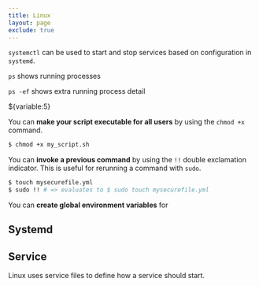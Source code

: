 ```yaml
---
title: Linux 
layout: page
exclude: true
---
```


`systemctl` can be used to start and stop services based on configuration in `systemd`.

`ps` shows running processes

`ps -ef` shows extra running process detail

${variable:5}

You can **make your script executable for all users** by using the `chmod +x` command.
```bash
$ chmod +x my_script.sh
```

You can **invoke a previous command** by using the `!!` double exclamation indicator. This is useful for rerunning a command with `sudo`.
```bash
$ touch mysecurefile.yml
$ sudo !! # => evaluates to $ sudo touch mysecurefile.yml
```

You can **create global environment variables** for 

## Systemd



## Service

Linux uses service files to define how a service should start.
<!--stackedit_data:
eyJoaXN0b3J5IjpbLTE2MDcwMjUzNjQsLTE1ODM2NDQwNTcsND
Q0MjU4NjkxLDE5MDczNzg2MjgsNDE5OTk5Njc3LC0zOTU2NDAz
MjEsMTgyNzk1NTAyLC0xNjQ2NTk0NDk4LDExODcyMDAzMjYsMT
IxOTYzMzI4NV19
-->